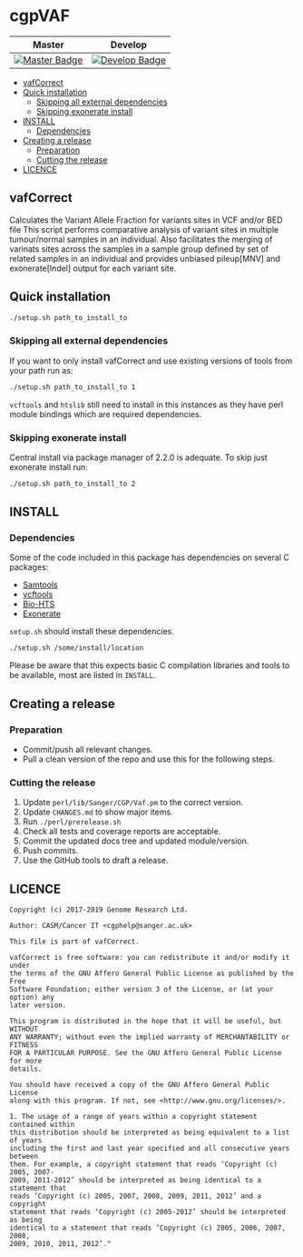 # cgpVAF

| Master                                        | Develop                                         |
| --------------------------------------------- | ----------------------------------------------- |
| [![Master Badge][travis-master-badge]][travis-repo] | [![Develop Badge][travis-develop-badge]][travis-repo] |

* [vafCorrect](#vafcorrect)
* [Quick installation](#quick-installation)
	* [Skipping all external dependencies](#skipping-all-external-dependencies)
	* [Skipping exonerate install](#skipping-exonerate-install)
* [INSTALL](#install)
	* [Dependencies](#dependencies)
* [Creating a release](#creating-a-release)
	* [Preparation](#preparation)
	* [Cutting the release](#cutting-the-release)
* [LICENCE](#licence)

## vafCorrect

Calculates the Variant Allele Fraction for variants sites in VCF and/or BED file
This script performs comparative analysis of variant sites in multiple tumour/normal samples in an individual.
Also facilitates the merging of varinats sites across the samples in a sample group defined by
set of related samples in an individual and provides unbiased pileup[MNV] and exonerate[Indel] output for each variant site.

## Quick installation

```bash
./setup.sh path_to_install_to
```

### Skipping all external dependencies

If you want to only install vafCorrect and use existing versions of
tools from your path run as:

```bash
./setup.sh path_to_install_to 1
```

`vcftools` and `htslib` still need to install in this instances as they have perl module bindings
which are required dependencies.

### Skipping exonerate install

Central install via package manager of 2.2.0 is adequate. To skip just exonerate install run:

```bash
./setup.sh path_to_install_to 2
```

## INSTALL

### Dependencies

Some of the code included in this package has dependencies on several C packages:

* [Samtools]
* [vcftools]
* [Bio-HTS]
* [Exonerate]

`setup.sh` should install these dependencies.

```bash
./setup.sh /some/install/location
```

Please be aware that this expects basic C compilation libraries and
tools to be available, most are listed in `INSTALL`.

## Creating a release

### Preparation

* Commit/push all relevant changes.
* Pull a clean version of the repo and use this for the following steps.

### Cutting the release

1. Update `perl/lib/Sanger/CGP/Vaf.pm` to the correct version.
2. Update `CHANGES.md` to show major items.
3. Run `./perl/prerelease.sh`
4. Check all tests and coverage reports are acceptable.
5. Commit the updated docs tree and updated module/version.
6. Push commits.
7. Use the GitHub tools to draft a release.

## LICENCE

```
Copyright (c) 2017-2019 Genome Research Ltd.

Author: CASM/Cancer IT <cgphelp@sanger.ac.uk>

This file is part of vafCorrect.

vafCorrect is free software: you can redistribute it and/or modify it under
the terms of the GNU Affero General Public License as published by the Free
Software Foundation; either version 3 of the License, or (at your option) any
later version.

This program is distributed in the hope that it will be useful, but WITHOUT
ANY WARRANTY; without even the implied warranty of MERCHANTABILITY or FITNESS
FOR A PARTICULAR PURPOSE. See the GNU Affero General Public License for more
details.

You should have received a copy of the GNU Affero General Public License
along with this program. If not, see <http://www.gnu.org/licenses/>.

1. The usage of a range of years within a copyright statement contained within
this distribution should be interpreted as being equivalent to a list of years
including the first and last year specified and all consecutive years between
them. For example, a copyright statement that reads ‘Copyright (c) 2005, 2007-
2009, 2011-2012’ should be interpreted as being identical to a statement that
reads ‘Copyright (c) 2005, 2007, 2008, 2009, 2011, 2012’ and a copyright
statement that reads ‘Copyright (c) 2005-2012’ should be interpreted as being
identical to a statement that reads ‘Copyright (c) 2005, 2006, 2007, 2008,
2009, 2010, 2011, 2012’."
```

<!-- References -->
[Samtools]: https://github.com/samtools/samtools
[vcftools]: http://vcftools.sourceforge.net/
[Bio-HTS]: https://github.com/Ensembl/Bio-DB-HTS
[Exonerate]: http://www.ebi.ac.uk/about/vertebrate-genomics/software/exonerate
[vafCorrect-releases]: https://github.com/cancerit/vafCorrect/releases
[travis-master-badge]: https://travis-ci.org/cancerit/vafCorrect.svg?branch=master
[travis-develop-badge]: https://travis-ci.org/cancerit/vafCorrect.svg?branch=dev
[travis-repo]: https://travis-ci.org/cancerit/vafCorrect
